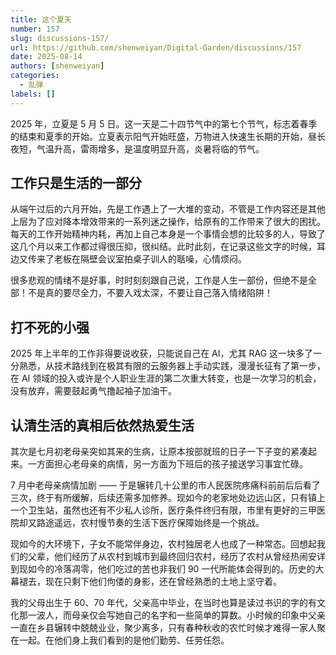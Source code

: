 ```yaml
---
title: 这个夏天
number: 157
slug: discussions-157/
url: https://github.com/shenweiyan/Digital-Garden/discussions/157
date: 2025-08-14
authors: [shenweiyan]
categories: 
  - 乱弹
labels: []
---
```


2025 年，立夏是 5 月 5 日。这一天是二十四节气中的第七个节气，标志着春季的结束和夏季的开始。立夏表示阳气开始旺盛，万物进入快速生长期的开始，昼长夜短，气温升高，雷雨增多，是温度明显升高，炎暑将临的节气。

<!-- more -->

## 工作只是生活的一部分

从端午过后的六月开始，先是工作遇上了一大堆的变动，不管是工作内容还是其他上层为了应对降本增效带来的一系列迷之操作，给原有的工作带来了很大的困扰。每天的工作开始精神内耗，再加上自己本身是一个事情会想的比较多的人，导致了这几个月以来工作都过得很压抑，很纠结。此时此刻，在记录这些文字的时候，耳边又传来了老板在隔壁会议室拍桌子训人的聒噪，心情烦闷。

很多悲观的情绪不是好事，时时刻刻跟自己说，工作是人生一部份，但绝不是全部！不是真的要尽全力，不要入戏太深，不要让自己落入情绪陷阱！

## 打不死的小强

2025 年上半年的工作非得要说收获，只能说自己在 AI，尤其 RAG 这一块多了一分熟悉，从技术路线到在极其有限的云服务器上手动实践，漫漫长征有了第一步，在 AI 领域的投入或许是个人职业生涯的第二次重大转变，也是一次学习的机会，没有放弃，需要鼓起勇气撸起袖子加油干。

## 认清生活的真相后依然热爱生活

其次是七月初老母亲突如其来的生病，让原本按部就班的日子一下子变的紧凑起来。一方面担心老母亲的病情，另一方面为下班后的孩子接送学习事宜忙碌。

7 月中老母亲病情加剧 —— 于是辗转几十公里的市人民医院疼痛科前前后后看了三次，终于有所缓解，后续还需多加修养。现如今的老家地处边远山区，只有镇上一个卫生站，虽然也还有不少私人诊所，医疗条件终归有限，市里有更好的三甲医院却又路途遥远，农村慢节奏的生活下医疗保障始终是一个挑战。

现如今的大环境下，子女不能常伴身边，农村独居老人也成了一种常态。回想起我们的父辈，他们经历了从农村到城市到最终回归农村，经历了农村从曾经热闹安详到现如今的冷落凋零，他们吃过的苦也非我们 90 一代所能体会得到的。历史的大幕褪去，现在只剩下他们佝偻的身影，还在曾经熟悉的土地上坚守着。

我的父母出生于 60、70 年代，父亲高中毕业，在当时也算是读过书识的字的有文化那一波人，而母亲仅会写她自己的名字和一些简单的算数。小时候的印象中父亲一直在乡县辗转中兢兢业业，聚少离多，只有春种秋收的农忙时候才难得一家人聚在一起。在他们身上我们看到的是他们勤劳、任劳任怨。

<script src="https://giscus.app/client.js"
	data-repo="shenweiyan/Digital-Garden"
	data-repo-id="R_kgDOKgxWlg"
	data-mapping="number"
	data-term="157"
	data-reactions-enabled="1"
	data-emit-metadata="0"
	data-input-position="bottom"
	data-theme="light"
	data-lang="zh-CN"
	crossorigin="anonymous"
	async>
</script>
